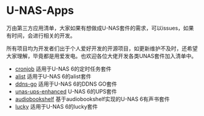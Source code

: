 # U-NAS-Apps
万由第三方应用清单，大家如果有想做成U-NAS套件的需求，可以issues，如果有时间，会进行相关的开发。

所有项目均为开发者们出于个人爱好开发的开源项目，如更新维护不及时，还希望大家理解，毕竟都是用爱发电。也欢迎各位大佬开发各类UNAS套件加入清单中。

- [cronjob](https://github.com/UNAS-Third-Party-Applications/cronjob) 适用于U-NAS 6的定时任务套件
- [alist](https://github.com/UNAS-Third-Party-Applications/alist) 适用于U-NAS 6的alist套件
- [ddns-go](https://github.com/UNAS-Third-Party-Applications/ddns-go) 适用于U-NAS 6的DDNS GO套件
- [unas-ups-enhanced](https://github.com/qoddi/unas-ups-enhanced/tree/main) U-NAS 6的UPS套件
- [audiobookshelf](https://github.com/UNAS-Third-Party-Applications/audiobookshelf) 基于audiobookshelf实现的U-NAS 6有声书套件
- [lucky](https://github.com/UNAS-Third-Party-Applications/lucky) 适用于U-NAS 6的lucky套件
